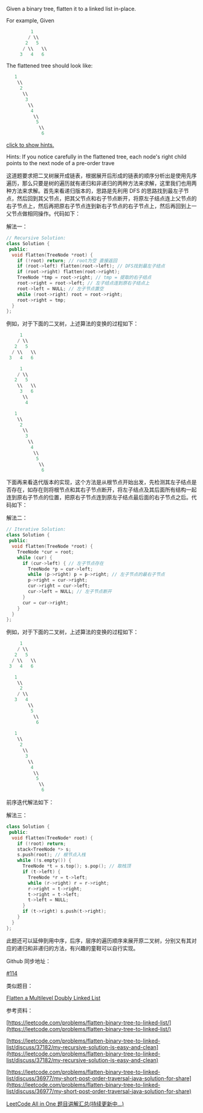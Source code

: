 Given a binary tree, flatten it to a linked list in-place.

For example, Given

```cpp
         1
        / \\
       2   5
      / \\   \\
     3   4   6
```

The flattened tree should look like:

```cpp
   1
    \\
     2
      \\
       3
        \\
         4
          \\
           5
            \\
             6
```

[click to show hints.](https://oj.leetcode.com/problems/flatten-binary-tree-to-linked-list/)

Hints: If you notice carefully in the flattened tree, each node's right child points to the next node of a pre-order trave

这道题要求把二叉树展开成链表，根据展开后形成的链表的顺序分析出是使用先序遍历，那么只要是树的遍历就有递归和非递归的两种方法来求解，这里我们也用两种方法来求解。首先来看递归版本的，思路是先利用 DFS 的思路找到最左子节点，然后回到其父节点，把其父节点和右子节点断开，将原左子结点连上父节点的右子节点上，然后再把原右子节点连到新右子节点的右子节点上，然后再回到上一父节点做相同操作。代码如下：

解法一：

```cpp
// Recursive Solution:
class Solution {
 public:
  void flatten(TreeNode *root) {
    if (!root) return; // root为空 直接返回
    if (root->left) flatten(root->left); // DFS找到最左子结点
    if (root->right) flatten(root->right);
    TreeNode *tmp = root->right; // tmp = 提取的右子结点
    root->right = root->left; // 左子结点连到原右子结点上
    root->left = NULL; // 左子节点置空
    while (root->right) root = root->right;
    root->right = tmp;
  }
};
```

例如，对于下面的二叉树，上述算法的变换的过程如下：

```cpp
     1
    / \\
   2   5
  / \\   \\
 3   4   6

     1
    / \\
   2   5
    \\   \\
     3   6
      \\    
       4

   1
    \\
     2
      \\
       3
        \\
         4
          \\
           5
            \\
             6
```

下面再来看迭代版本的实现，这个方法是从根节点开始出发，先检测其左子结点是否存在，如存在则将根节点和其右子节点断开，将左子结点及其后面所有结构一起连到原右子节点的位置，把原右子节点连到原左子结点最后面的右子节点之后。代码如下：

解法二：

```cpp
// Iterative Solution:
class Solution {
 public:
  void flatten(TreeNode *root) {
    TreeNode *cur = root;
    while (cur) {
      if (cur->left) { // 左子节点存在
        TreeNode *p = cur->left;
        while (p->right) p = p->right; // 左子节点的最右子节点
        p->right = cur->right;
        cur->right = cur->left;
        cur->left = NULL; // 左子节点断开
      }
      cur = cur->right;
    }
  }
};
```

例如，对于下面的二叉树，上述算法的变换的过程如下：

```cpp
     1
    / \\
   2   5
  / \\   \\
 3   4   6

   1
    \\
     2
    / \\
   3   4
        \\
         5
          \\
           6
           
   1
    \\
     2
      \\
       3
        \\
         4
          \\
           5
            \\
             6
```

前序迭代解法如下：

解法三：

```cpp
class Solution {
 public:
  void flatten(TreeNode* root) {
    if (!root) return;
    stack<TreeNode *> s;
    s.push(root); // 根节点入栈
    while (!s.empty()) {
      TreeNode *t = s.top(); s.pop(); // 取栈顶
      if (t->left) {
        TreeNode *r = t->left;
        while (r->right) r = r->right;
        r->right = t->right;
        t->right = t->left;
        t->left = NULL;
      }
      if (t->right) s.push(t->right);
    }
  }
};
```

此题还可以延伸到用中序，后序，层序的遍历顺序来展开原二叉树，分别又有其对应的递归和非递归的方法，有兴趣的童鞋可以自行实现。

Github 同步地址：

[#114](https://github.com/grandyang/leetcode/issues/114)

类似题目：

[Flatten a Multilevel Doubly Linked List](https://www.cnblogs.com/grandyang/p/9688522.html)

参考资料：

[https://leetcode.com/problems/flatten-binary-tree-to-linked-list/](https://leetcode.com/problems/flatten-binary-tree-to-linked-list/)

[https://leetcode.com/problems/flatten-binary-tree-to-linked-list/discuss/37182/my-recursive-solution-is-easy-and-clean](https://leetcode.com/problems/flatten-binary-tree-to-linked-list/discuss/37182/my-recursive-solution-is-easy-and-clean)

[https://leetcode.com/problems/flatten-binary-tree-to-linked-list/discuss/36977/my-short-post-order-traversal-java-solution-for-share](https://leetcode.com/problems/flatten-binary-tree-to-linked-list/discuss/36977/my-short-post-order-traversal-java-solution-for-share)

[LeetCode All in One 题目讲解汇总(持续更新中...)](http://www.cnblogs.com/grandyang/p/4606334.html)
